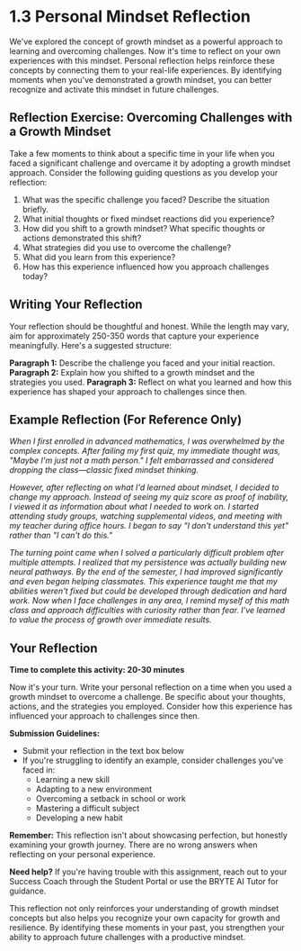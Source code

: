 # 1.3 Personal Mindset Reflection

We've explored the concept of growth mindset as a powerful approach to learning and overcoming challenges. Now it's time to reflect on your own experiences with this mindset. Personal reflection helps reinforce these concepts by connecting them to your real-life experiences. By identifying moments when you've demonstrated a growth mindset, you can better recognize and activate this mindset in future challenges.

## Reflection Exercise: Overcoming Challenges with a Growth Mindset

Take a few moments to think about a specific time in your life when you faced a significant challenge and overcame it by adopting a growth mindset approach. Consider the following guiding questions as you develop your reflection:

1. What was the specific challenge you faced? Describe the situation briefly.
2. What initial thoughts or fixed mindset reactions did you experience?
3. How did you shift to a growth mindset? What specific thoughts or actions demonstrated this shift?
4. What strategies did you use to overcome the challenge?
5. What did you learn from this experience?
6. How has this experience influenced how you approach challenges today?

## Writing Your Reflection

Your reflection should be thoughtful and honest. While the length may vary, aim for approximately 250-350 words that capture your experience meaningfully. Here's a suggested structure:

**Paragraph 1:** Describe the challenge you faced and your initial reaction.
**Paragraph 2:** Explain how you shifted to a growth mindset and the strategies you used.
**Paragraph 3:** Reflect on what you learned and how this experience has shaped your approach to challenges since then.

## Example Reflection (For Reference Only)

*When I first enrolled in advanced mathematics, I was overwhelmed by the complex concepts. After failing my first quiz, my immediate thought was, "Maybe I'm just not a math person." I felt embarrassed and considered dropping the class—classic fixed mindset thinking.*

*However, after reflecting on what I'd learned about mindset, I decided to change my approach. Instead of seeing my quiz score as proof of inability, I viewed it as information about what I needed to work on. I started attending study groups, watching supplemental videos, and meeting with my teacher during office hours. I began to say "I don't understand this yet" rather than "I can't do this."*

*The turning point came when I solved a particularly difficult problem after multiple attempts. I realized that my persistence was actually building new neural pathways. By the end of the semester, I had improved significantly and even began helping classmates. This experience taught me that my abilities weren't fixed but could be developed through dedication and hard work. Now when I face challenges in any area, I remind myself of this math class and approach difficulties with curiosity rather than fear. I've learned to value the process of growth over immediate results.*

## Your Reflection

**Time to complete this activity: 20-30 minutes**

Now it's your turn. Write your personal reflection on a time when you used a growth mindset to overcome a challenge. Be specific about your thoughts, actions, and the strategies you employed. Consider how this experience has influenced your approach to challenges since then.

**Submission Guidelines:**
- Submit your reflection in the text box below
- If you're struggling to identify an example, consider challenges you've faced in:
  - Learning a new skill
  - Adapting to a new environment
  - Overcoming a setback in school or work
  - Mastering a difficult subject
  - Developing a new habit

**Remember:** This reflection isn't about showcasing perfection, but honestly examining your growth journey. There are no wrong answers when reflecting on your personal experience.

**Need help?** If you're having trouble with this assignment, reach out to your Success Coach through the Student Portal or use the BRYTE AI Tutor for guidance.

This reflection not only reinforces your understanding of growth mindset concepts but also helps you recognize your own capacity for growth and resilience. By identifying these moments in your past, you strengthen your ability to approach future challenges with a productive mindset.


